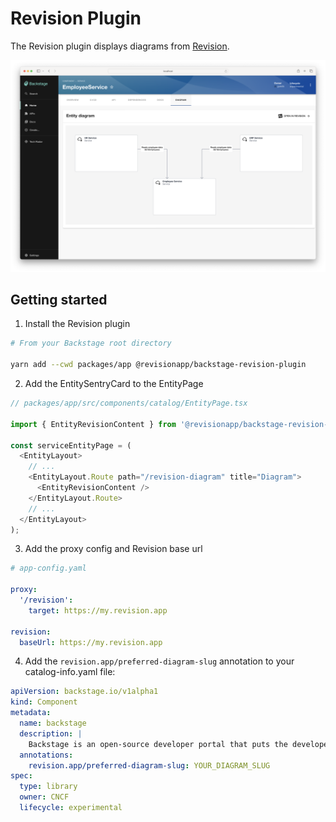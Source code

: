 # Revision Plugin

The Revision plugin displays diagrams from [Revision](https://revision.app).

![Revision diagram](docs/entity-content.png "Revision diagram")

## Getting started

1. Install the Revision plugin

```bash
# From your Backstage root directory

yarn add --cwd packages/app @revisionapp/backstage-revision-plugin
```

2. Add the EntitySentryCard to the EntityPage

```javascript
// packages/app/src/components/catalog/EntityPage.tsx

import { EntityRevisionContent } from '@revisionapp/backstage-revision-plugin';

const serviceEntityPage = (
  <EntityLayout>
    // ...
    <EntityLayout.Route path="/revision-diagram" title="Diagram">
      <EntityRevisionContent />
    </EntityLayout.Route>
    // ...
  </EntityLayout>
);
```

3. Add the proxy config and Revision base url

```yaml
# app-config.yaml

proxy:
  '/revision':
    target: https://my.revision.app

revision:
  baseUrl: https://my.revision.app
```

4. Add the `revision.app/preferred-diagram-slug` annotation to your catalog-info.yaml file:

```yaml
apiVersion: backstage.io/v1alpha1
kind: Component
metadata:
  name: backstage
  description: |
    Backstage is an open-source developer portal that puts the developer experience first.
  annotations:
    revision.app/preferred-diagram-slug: YOUR_DIAGRAM_SLUG
spec:
  type: library
  owner: CNCF
  lifecycle: experimental
```
